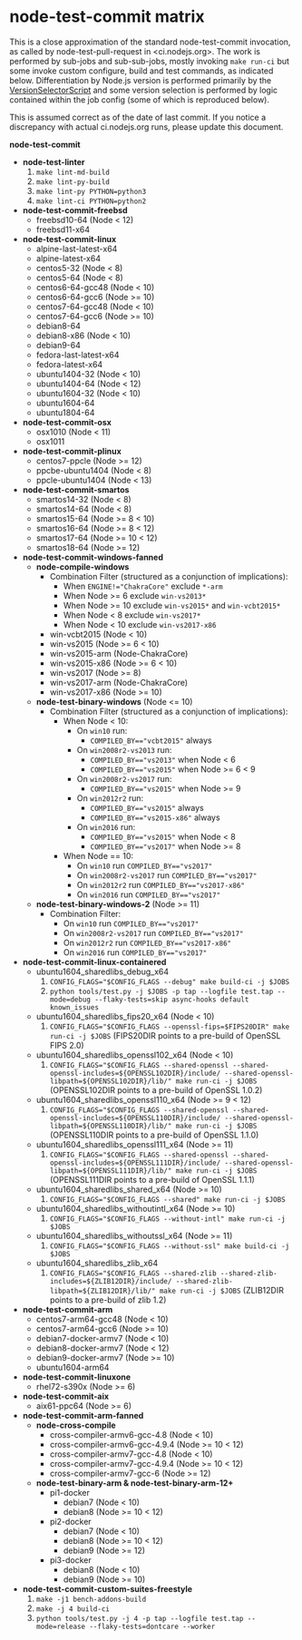 # node-test-commit matrix

This is a close approximation of the standard node-test-commit invocation, as called by node-test-pull-request in <ci.nodejs.org>. The work is performed by sub-jobs and sub-sub-jobs, mostly invoking `make run-ci` but some invoke custom configure, build and test commands, as indicated below. Differentiation by Node.js version is performed primarily by the [VersionSelectorScript](../jenkins/scripts/VersionSelectorScript.groovy) and some version selection is performed by logic contained within the job config (some of which is reproduced below).

This is assumed correct as of the date of last commit. If you notice a discrepancy with actual ci.nodejs.org runs, please update this document.

**node-test-commit**
  - **node-test-linter**
    1. `make lint-md-build`
    1. `make lint-py-build`
    1. `make lint-py PYTHON=python3`
    1. `make lint-ci PYTHON=python2`
  - **node-test-commit-freebsd**
    - freebsd10-64 (Node < 12)
    - freebsd11-x64
  - **node-test-commit-linux**
    - alpine-last-latest-x64
    - alpine-latest-x64
    - centos5-32 (Node < 8)
    - centos5-64 (Node < 8)
    - centos6-64-gcc48 (Node < 10)
    - centos6-64-gcc6 (Node >= 10)
    - centos7-64-gcc48 (Node < 10)
    - centos7-64-gcc6 (Node >= 10)
    - debian8-64
    - debian8-x86 (Node < 10)
    - debian9-64
    - fedora-last-latest-x64
    - fedora-latest-x64
    - ubuntu1404-32 (Node < 10)
    - ubuntu1404-64 (Node < 12)
    - ubuntu1604-32 (Node < 10)
    - ubuntu1604-64
    - ubuntu1804-64
  - **node-test-commit-osx**
    - osx1010 (Node < 11)
    - osx1011
  - **node-test-commit-plinux**
    - centos7-ppcle (Node >= 12)
    - ppcbe-ubuntu1404 (Node < 8)
    - ppcle-ubuntu1404 (Node < 13)
  - **node-test-commit-smartos**
    - smartos14-32 (Node < 8)
    - smartos14-64 (Node < 8)
    - smartos15-64 (Node >= 8 < 10)
    - smartos16-64 (Node >= 8 < 12)
    - smartos17-64 (Node >= 10 < 12)
    - smartos18-64 (Node >= 12)
  - **node-test-commit-windows-fanned**
    - **node-compile-windows**
      * Combination Filter (structured as a conjunction of implications):
        - When `ENGINE!="ChakraCore"` exclude `*-arm`
        - When Node >= 6 exclude `win-vs2013*`
        - When Node >= 10 exclude `win-vs2015*` and `win-vcbt2015*`
        - When Node < 8 exclude `win-vs2017*`
        - When Node < 10 exclude `win-vs2017-x86`
      - win-vcbt2015 (Node < 10)
      - win-vs2015 (Node >= 6 < 10)
      - win-vs2015-arm (Node-ChakraCore)
      - win-vs2015-x86 (Node >= 6 < 10)
      - win-vs2017 (Node >= 8)
      - win-vs2017-arm (Node-ChakraCore)
      - win-vs2017-x86 (Node >= 10)
    - **node-test-binary-windows** (Node <= 10)
      * Combination Filter (structured as a conjunction of implications):
        - When Node < 10:
          - On `win10` run:
            - `COMPILED_BY=="vcbt2015"` always
          - On `win2008r2-vs2013` run:
            - `COMPILED_BY=="vs2013"` when Node < 6
            - `COMPILED_BY=="vs2015"` when Node >= 6 < 9
          - On `win2008r2-vs2017` run:
            - `COMPILED_BY=="vs2015"` when Node >= 9
          - On `win2012r2` run:
            - `COMPILED_BY=="vs2015"` always
            - `COMPILED_BY=="vs2015-x86"` always
          - On `win2016` run:
            - `COMPILED_BY=="vs2015"` when Node < 8
            - `COMPILED_BY=="vs2017"` when Node >= 8
        - When Node == 10:
          - On `win10` run `COMPILED_BY=="vs2017"`
          - On `win2008r2-vs2017` run `COMPILED_BY=="vs2017"`
          - On `win2012r2` run `COMPILED_BY=="vs2017-x86"`
          - On `win2016` run `COMPILED_BY=="vs2017"`
    - **node-test-binary-windows-2** (Node >= 11)
      * Combination Filter:
        - On `win10` run `COMPILED_BY=="vs2017"`
        - On `win2008r2-vs2017` run `COMPILED_BY=="vs2017"`
        - On `win2012r2` run `COMPILED_BY=="vs2017-x86"`
        - On `win2016` run `COMPILED_BY=="vs2017"`
  - **node-test-commit-linux-containered**
    - ubuntu1604_sharedlibs_debug_x64 
      1. `CONFIG_FLAGS="$CONFIG_FLAGS --debug" make build-ci -j $JOBS`
      1. `python tools/test.py -j $JOBS -p tap --logfile test.tap --mode=debug --flaky-tests=skip async-hooks default known_issues`
    - ubuntu1604_sharedlibs_fips20_x64 (Node < 10)
      1. `CONFIG_FLAGS="$CONFIG_FLAGS --openssl-fips=$FIPS20DIR" make run-ci -j $JOBS` (FIPS20DIR points to a pre-build of OpenSSL FIPS 2.0)
    - ubuntu1604_sharedlibs_openssl102_x64 (Node < 10)
      1. `CONFIG_FLAGS="$CONFIG_FLAGS --shared-openssl --shared-openssl-includes=${OPENSSL102DIR}/include/ --shared-openssl-libpath=${OPENSSL102DIR}/lib/" make run-ci -j $JOBS` (OPENSSL102DIR points to a pre-build of OpenSSL 1.0.2)
    - ubuntu1604_sharedlibs_openssl110_x64 (Node >= 9 < 12)
      1. `CONFIG_FLAGS="$CONFIG_FLAGS --shared-openssl --shared-openssl-includes=${OPENSSL110DIR}/include/ --shared-openssl-libpath=${OPENSSL110DIR}/lib/" make run-ci -j $JOBS` (OPENSSL110DIR points to a pre-build of OpenSSL 1.1.0)
    - ubuntu1604_sharedlibs_openssl111_x64 (Node >= 11)
      1. `CONFIG_FLAGS="$CONFIG_FLAGS --shared-openssl --shared-openssl-includes=${OPENSSL111DIR}/include/ --shared-openssl-libpath=${OPENSSL111DIR}/lib/" make run-ci -j $JOBS` (OPENSSL111DIR points to a pre-build of OpenSSL 1.1.1)
    - ubuntu1604_sharedlibs_shared_x64 (Node >= 10)
      1. `CONFIG_FLAGS="$CONFIG_FLAGS --shared" make run-ci -j $JOBS`
    - ubuntu1604_sharedlibs_withoutintl_x64 (Node >= 10)
      1. `CONFIG_FLAGS="$CONFIG_FLAGS --without-intl" make run-ci -j $JOBS`
    - ubuntu1604_sharedlibs_withoutssl_x64 (Node >= 11)
      1. `CONFIG_FLAGS="$CONFIG_FLAGS --without-ssl" make build-ci -j $JOBS`
    - ubuntu1604_sharedlibs_zlib_x64
      1. `CONFIG_FLAGS="$CONFIG_FLAGS --shared-zlib --shared-zlib-includes=${ZLIB12DIR}/include/ --shared-zlib-libpath=${ZLIB12DIR}/lib/" make run-ci -j $JOBS` (ZLIB12DIR points to a pre-build of zlib 1.2)
  - **node-test-commit-arm**
    - centos7-arm64-gcc48 (Node < 10)
    - centos7-arm64-gcc6 (Node >= 10)
    - debian7-docker-armv7 (Node < 10)
    - debian8-docker-armv7 (Node < 12)
    - debian9-docker-armv7 (Node >= 10)
    - ubuntu1604-arm64 
  - **node-test-commit-linuxone**
    - rhel72-s390x (Node >= 6)
  - **node-test-commit-aix**
    - aix61-ppc64 (Node >= 6)
  - **node-test-commit-arm-fanned**
    - **node-cross-compile**
      - cross-compiler-armv6-gcc-4.8 (Node < 10)
      - cross-compiler-armv6-gcc-4.9.4 (Node >= 10 < 12)
      - cross-compiler-armv7-gcc-4.8  (Node < 10)
      - cross-compiler-armv7-gcc-4.9.4 (Node >= 10 < 12)
      - cross-compiler-armv7-gcc-6 (Node >= 12)
    - **node-test-binary-arm & node-test-binary-arm-12+**
      - pi1-docker
        - debian7 (Node < 10)
        - debian8 (Node >= 10 < 12)
      - pi2-docker
        - debian7 (Node < 10)
        - debian8 (Node >= 10 < 12)
        - debian9 (Node >= 12)
      - pi3-docker
        - debian8 (Node < 10)
        - debian9 (Node >= 10)
  - **node-test-commit-custom-suites-freestyle**
    1. `make -j1 bench-addons-build`
    1. `make -j 4 build-ci`
    1. `python tools/test.py -j 4 -p tap --logfile test.tap --mode=release --flaky-tests=dontcare --worker`
